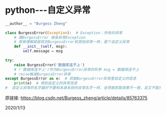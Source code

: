 # python---自定义异常

```python
__author__ = "Burgess Zheng"
 
class BurgessError(Exception):  # Exception：所有的异常
    # 类BurgessError 继承异常Exception
    # 简单理解就是现在BurgessError和其他异常一样，是个自定义异常
    def __init__(self, msg):
        self.message = msg
 
try:
    raise BurgessError('数据库连不上')
    # ('数据库连不上')作为BurgessError异常的形参 msg = 数据库连不上
    # raise触发BurgessError异常
except BurgessError as e:  # 抓取BurgessError异常里自定义的信息
    print(e)  # 得到自定义的异常信息
#  自定义异常的名字最好不要和本身系统的异常名字一样，会导致抓取效果不一致，且又不能完全覆盖
```

原链接: https://blog.csdn.net/Burgess_zheng/article/details/85763375  


2020/1/13  
